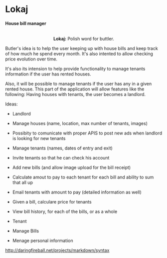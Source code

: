 # Lokaj

#### House bill manager


<p align="center">
  <img src="http://www.eventservices.pt/images/servicos/5mordomo.png" alt=""/></br>
</p>
<p align="center">
  <strong>Lokaj:</strong> Polish word for buttler.
</p>

Butler's idea is to help the user keeping up with house bills and keep
track of how much he spend every month. It's also intented to allow checking price evolution over time.

It's also its intension to help provide functionality to manage tenants information if the user has rented houses.

Also, it will be possible to manage tenants if the user has any in a given rented house.
This part of the application will allow features like the following:
Having houses with tenants, the user becomes a landlord.

Ideas:
- Landlord
 - Manage houses (name, location, max number of tenants, images)
 - Possibity to comunicate with proper APIS to post new ads when landlord is looking for new tenants
 - Manage tenants (names, dates of entry and exit)
 - Invite tenants so that he can check his account
 - Add new bills (and allow image upload for the bill receipt)
 - Calculate amout to pay to each tenant for each bill and ability to sum that all up
 - Email tenants with amount to pay (detailed information as well)
 - Given a bill, calculare price for tenants
 - View bill history, for each of the bills, or as a whole

- Tenant
 - Manage Bills
 - Menage personal information


http://daringfireball.net/projects/markdown/syntax